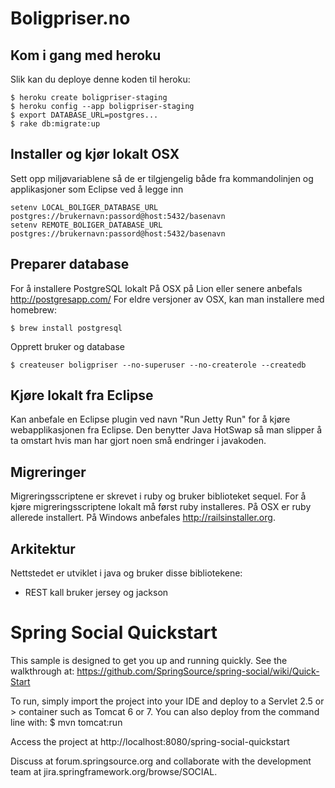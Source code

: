 Boligpriser.no
==============

## Kom i gang med heroku

Slik kan du deploye denne koden til heroku: 

    $ heroku create boligpriser-staging
    $ heroku config --app boligpriser-staging
    $ export DATABASE_URL=postgres...
    $ rake db:migrate:up

## Installer og kjør lokalt OSX

Sett opp miljøvariablene så de er tilgjengelig både fra kommandolinjen og applikasjoner som Eclipse ved å legge inn

    setenv LOCAL_BOLIGER_DATABASE_URL postgres://brukernavn:passord@host:5432/basenavn
    setenv REMOTE_BOLIGER_DATABASE_URL postgres://brukernavn:passord@host:5432/basenavn

## Preparer database

For å installere PostgreSQL lokalt På OSX på Lion eller senere anbefals http://postgresapp.com/
For eldre versjoner av OSX, kan man installere med homebrew:

    $ brew install postgresql

Opprett bruker og database

    $ createuser boligpriser --no-superuser --no-createrole --createdb


## Kjøre lokalt fra Eclipse

Kan anbefale en Eclipse plugin ved navn "Run Jetty Run" for å kjøre webapplikasjonen fra Eclipse.
Den benytter Java HotSwap så man slipper å ta omstart hvis man har gjort noen små endringer i javakoden.

## Migreringer

Migreringsscriptene er skrevet i ruby og bruker biblioteket sequel. For å kjøre migreringsscriptene lokalt må først ruby installeres. På OSX er ruby allerede installert. På Windows anbefales http://railsinstaller.org.

## Arkitektur

Nettstedet er utviklet i java og bruker disse bibliotekene:

 * REST kall bruker jersey og jackson


Spring Social Quickstart
========================
This sample is designed to get you up and running quickly.
See the walkthrough at: https://github.com/SpringSource/spring-social/wiki/Quick-Start

To run, simply import the project into your IDE and deploy to a Servlet 2.5 or > container such as Tomcat 6 or 7.
You can also deploy from the command line with:
$ mvn tomcat:run

Access the project at http://localhost:8080/spring-social-quickstart

Discuss at forum.springsource.org and collaborate with the development team at jira.springframework.org/browse/SOCIAL.

